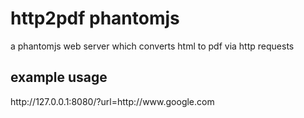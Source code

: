 <h1>http2pdf phantomjs</h1>
a phantomjs web server which converts html to pdf via http requests

<h2>example usage</h2>
http://127.0.0.1:8080/?url=http://www.google.com
